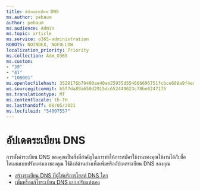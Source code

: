 ```yaml
---
title: อัปเดตระเบียน DNS
ms.author: pebaum
author: pebaum
ms.audience: Admin
ms.topic: article
ms.service: o365-administration
ROBOTS: NOINDEX, NOFOLLOW
localization_priority: Priority
ms.collection: Adm_O365
ms.custom:
- "39"
- "41"
- "100001"
ms.openlocfilehash: 3528176b79400ae40ae25935d554666696751fcbce688a9f4edcb926e777fb7f
ms.sourcegitcommit: b5f7da89a650d2915dc652449623c78be6247175
ms.translationtype: MT
ms.contentlocale: th-TH
ms.lasthandoff: 08/05/2021
ms.locfileid: "54007557"
---
```

# <a name="update-dns-records"></a>อัปเดตระเบียน DNS

การตั้งค่าระเบียน DNS ของคุณเป็นสิ่งที่สําคัญในการทําให้การสมัครใช้งานของคุณใช้งานได้กับชื่อโดเมนแบบปรับแต่งเองของคุณ ใช้ลิงก์ด้านล่างเพื่อเพิ่มหรืออัปเดตระเบียน DNS ของคุณ
  
- [สร้างระเบียน DNS ที่ผู้ให้บริการโฮสต์ DNS ใดๆ](https://docs.microsoft.com/microsoft-365/admin/get-help-with-domains/create-dns-records-at-any-dns-hosting-provider)  
- [เพิ่มหรือแก้ไขระเบียน DNS แบบปรับแต่งเอง](https://docs.microsoft.com/microsoft-365/admin/dns/add-or-edit-custom-dns-records)